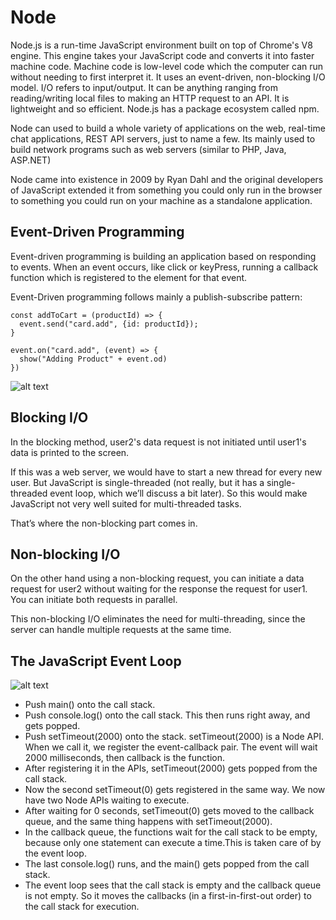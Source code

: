 # Node

Node.js is a run-time JavaScript environment built on top of Chrome's V8 engine. This engine takes your JavaScript code and converts it into faster machine code. Machine code is low-level code which the computer can run without needing to first interpret it. It uses an event-driven, non-blocking I/O model. I/O refers to input/output. It can be anything ranging from reading/writing local files to making an HTTP request to an API. It is lightweight and so efficient. Node.js has a package ecosystem called npm. 

Node can used to build a whole variety of applications on the web, real-time chat applications, REST API servers, just to name a few. Its mainly used to build network programs such as web servers (similar to PHP, Java, ASP.NET) 

Node came into existence in 2009 by Ryan Dahl and the original developers of JavaScript extended it from something you could only run in the browser to something you could run on your machine as a standalone application. 

## Event-Driven Programming

Event-driven programming is building an application based on responding to events. When an event occurs, like click or keyPress, running a callback function which is registered to the element for that event.

Event-Driven programming follows mainly a publish-subscribe pattern:

```
const addToCart = (productId) => {
  event.send("card.add", {id: productId});
}

event.on("card.add", (event) => {
  show("Adding Product" + event.od)
})
```

![alt text][logo]

[logo]: https://image.ibb.co/ftvOBp/blocking.png "I/O Block"

## Blocking I/O

In the blocking method, user2's data request is not initiated until user1's data is printed to the screen.

If this was a web server, we would have to start a new thread for every new user. But JavaScript is single-threaded (not really, but it has a single-threaded event loop, which we’ll discuss a bit later). So this would make JavaScript not very well suited for multi-threaded tasks.

That’s where the non-blocking part comes in.

## Non-blocking I/O

On the other hand using a non-blocking request, you can initiate a data request for user2 without waiting for the response the request for user1. You can initiate both requests in parallel.

This non-blocking I/O eliminates the need for multi-threading, since the server can handle multiple requests at the same time.

## The JavaScript Event Loop

![alt text][event-loop]

[event-loop]: https://image.ibb.co/fdQUj9/event_loop.png "Event Loop"

- Push main() onto the call stack.
- Push console.log() onto the call stack. This then runs right away, and gets popped.
- Push setTimeout(2000) onto the stack. setTimeout(2000) is a Node API. When we call it, we register the event-callback pair. The event will wait 2000 milliseconds, then callback is the function.
- After registering it in the APIs, setTimeout(2000) gets popped from the call stack.
- Now the second setTimeout(0) gets registered in the same way. We now have two Node APIs waiting to execute.
- After waiting for 0 seconds, setTimeout(0) gets moved to the callback queue, and the same thing happens with setTimeout(2000).
- In the callback queue, the functions wait for the call stack to be empty, because only one statement can execute a time.This is taken care of by the event loop.
- The last console.log() runs, and the main() gets popped from the call stack.
- The event loop sees that the call stack is empty and the callback queue is not empty. So it moves the callbacks (in a first-in-first-out order) to the call stack for execution.
